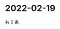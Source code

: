 # 2022-02-19

共 0 条

<!-- BEGIN WEIBO -->
<!-- 最后更新时间 Sat Feb 19 2022 18:15:30 GMT+0800 (China Standard Time) -->

<!-- END WEIBO -->
